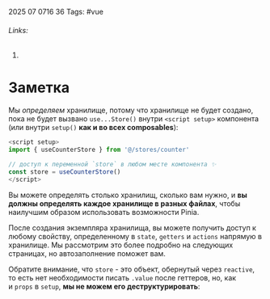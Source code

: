 2025 07 0716 36
Tags: #vue 
###### Links: 
1) 
# Заметка
Мы _определяем_ хранилище, потому что хранилище не будет создано, пока не будет вызвано `use...Store()` внутри `<script setup>` компонента (или внутри `setup()` **как и во всех composables**):
```js
<script setup>
import { useCounterStore } from '@/stores/counter'

// доступ к переменной `store` в любом месте компонента ✨
const store = useCounterStore()
</script>
```
Вы можете определять столько хранилищ, сколько вам нужно, и **вы должны определять каждое хранилище в разных файлах**, чтобы наилучшим образом использовать возможности Pinia.

После создания экземпляра хранилища, вы можете получить доступ к любому свойству, определенному в `state`, `getters` и `actions` напрямую в хранилище. Мы рассмотрим это более подробно на следующих страницах, но автозаполнение поможет вам.

Обратите внимание, что `store` - это объект, обернутый через `reactive`, то есть нет необходимости писать `.value` после геттеров, но, как и `props` в `setup`, **мы не можем его деструктурировать**:
